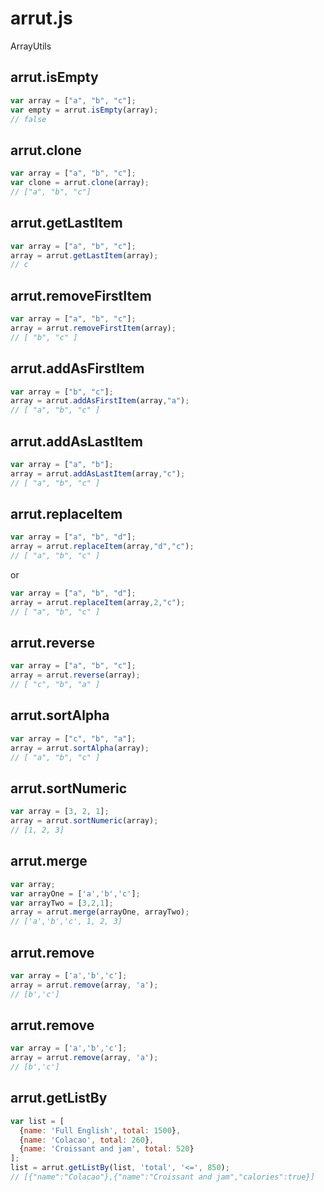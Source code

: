 # arrut.js
ArrayUtils

## arrut.isEmpty
```javascript
var array = ["a", "b", "c"];
var empty = arrut.isEmpty(array);
// false
```

## arrut.clone
```javascript
var array = ["a", "b", "c"];
var clone = arrut.clone(array);
// ["a", "b", "c"]
```

## arrut.getLastItem
```javascript
var array = ["a", "b", "c"];
array = arrut.getLastItem(array);
// c
```

## arrut.removeFirstItem
```javascript
var array = ["a", "b", "c"];
array = arrut.removeFirstItem(array);
// [ "b", "c" ]
```

## arrut.addAsFirstItem
```javascript
var array = ["b", "c"];
array = arrut.addAsFirstItem(array,"a");
// [ "a", "b", "c" ]
```

## arrut.addAsLastItem
```javascript
var array = ["a", "b"];
array = arrut.addAsLastItem(array,"c");
// [ "a", "b", "c" ]
```

## arrut.replaceItem
```javascript
var array = ["a", "b", "d"];
array = arrut.replaceItem(array,"d","c");
// [ "a", "b", "c" ]
```
or
```javascript
var array = ["a", "b", "d"];
array = arrut.replaceItem(array,2,"c");
// [ "a", "b", "c" ]
```

## arrut.reverse
```javascript
var array = ["a", "b", "c"];
array = arrut.reverse(array);
// [ "c", "b", "a" ]
```

## arrut.sortAlpha
```javascript
var array = ["c", "b", "a"];
array = arrut.sortAlpha(array);
// [ "a", "b", "c" ]
```

## arrut.sortNumeric
```javascript
var array = [3, 2, 1];
array = arrut.sortNumeric(array);
// [1, 2, 3]
```

## arrut.merge
```javascript
var array;
var arrayOne = ['a','b','c'];
var arrayTwo = [3,2,1];
array = arrut.merge(arrayOne, arrayTwo);
// ['a','b','c', 1, 2, 3]
```

## arrut.remove
```javascript
var array = ['a','b','c'];
array = arrut.remove(array, 'a');
// [b','c']
```

## arrut.remove
```javascript
var array = ['a','b','c'];
array = arrut.remove(array, 'a');
// [b','c']
```

## arrut.getListBy
```javascript
var list = [
  {name: 'Full English', total: 1500},
  {name: 'Colacao', total: 260},
  {name: 'Croissant and jam', total: 520}
];
list = arrut.getListBy(list, 'total', '<=', 850);
// [{"name":"Colacao"},{"name":"Croissant and jam","calories":true}]
```
